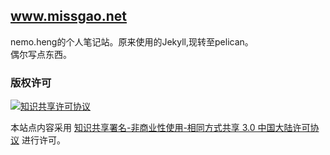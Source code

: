 www.missgao.net
------------

nemo.heng的个人笔记站。原来使用的Jekyll,现转至pelican。  
偶尔写点东西。

### 版权许可
[![知识共享许可协议](https://i.creativecommons.org/l/by-nc-sa/3.0/cn/88x31.png)][cc]

本站点内容采用
[知识共享署名-非商业性使用-相同方式共享 3.0 中国大陆许可协议][cc]
进行许可。

[cc]: http://creativecommons.org/licenses/by-nc-sa/3.0/cn/ "license"

